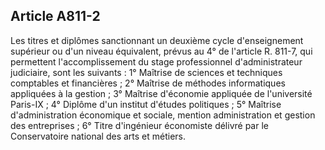 Article A811-2
----
Les titres et diplômes sanctionnant un deuxième cycle d'enseignement supérieur
ou d'un niveau équivalent, prévus au 4° de l'article R. 811-7, qui permettent
l'accomplissement du stage professionnel d'administrateur judiciaire, sont les
suivants : 1° Maîtrise de sciences et techniques comptables et financières ; 2°
Maîtrise de méthodes informatiques appliquées à la gestion ; 3° Maîtrise
d'économie appliquée de l'université Paris-IX ; 4° Diplôme d'un institut
d'études politiques ; 5° Maîtrise d'administration économique et sociale,
mention administration et gestion des entreprises ; 6° Titre d'ingénieur
économiste délivré par le Conservatoire national des arts et métiers.
